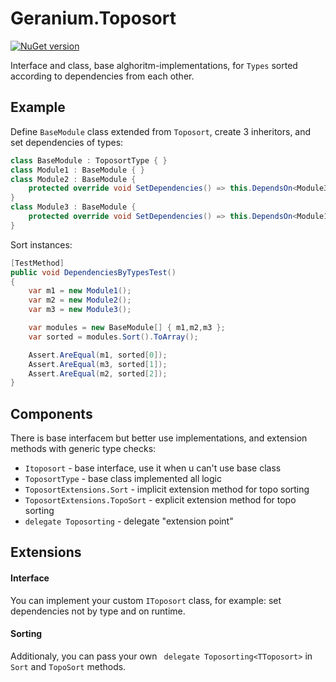 # Geranium.Toposort
[![NuGet version](https://badge.fury.io/nu/Geranium.Toposort.svg)](https://badge.fury.io/nu/Geranium.Toposort)

Interface and class, base alghoritm-implementations, for `Types` sorted according to dependencies from each other.

## Example
Define `BaseModule` class extended from `Toposort`, create 3 inheritors, and set dependencies of types:
```C#
class BaseModule : ToposortType { }
class Module1 : BaseModule { }
class Module2 : BaseModule {
    protected override void SetDependencies() => this.DependsOn<Module3>();
}
class Module3 : BaseModule {
    protected override void SetDependencies() => this.DependsOn<Module1>();
}
```
Sort instances:
```C#
[TestMethod]
public void DependenciesByTypesTest()
{
    var m1 = new Module1();
    var m2 = new Module2();
    var m3 = new Module3();

    var modules = new BaseModule[] { m1,m2,m3 };
    var sorted = modules.Sort().ToArray();

    Assert.AreEqual(m1, sorted[0]);
    Assert.AreEqual(m3, sorted[1]);
    Assert.AreEqual(m2, sorted[2]);
}
```

## Components
There is base interfacem but better use implementations, and extension methods with generic type checks:
* `Itoposort` - base interface, use it when u can't use base class
* `ToposortType` - base class implemented all logic
* `ToposortExtensions.Sort` - implicit extension method for topo sorting
* `ToposortExtensions.TopoSort` - explicit extension method for topo sorting
* `delegate Toposorting` - delegate "extension point"

## Extensions
#### Interface
You can implement your custom `IToposort` class, for example: set dependencies not by type and on runtime.
#### Sorting
Additionaly, you can pass your own ` delegate Toposorting<TToposort>` in `Sort` and `TopoSort` methods.